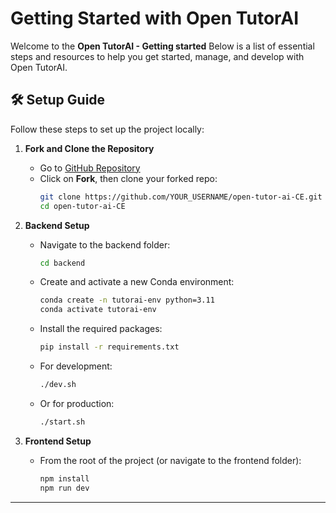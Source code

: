 # Getting Started with Open TutorAI

Welcome to the **Open TutorAI - Getting started** Below is a list of essential steps and resources to help you get started, manage, and develop with Open TutorAI.

## 🛠️ Setup Guide

Follow these steps to set up the project locally:

1. **Fork and Clone the Repository**
   - Go to [GitHub Repository](https://github.com/R2D-dev/open-tutor-ai-CE)
   - Click on **Fork**, then clone your forked repo:
     ```bash
     git clone https://github.com/YOUR_USERNAME/open-tutor-ai-CE.git
     cd open-tutor-ai-CE
     ```

2. **Backend Setup**
   - Navigate to the backend folder:
     ```bash
     cd backend
     ```
   - Create and activate a new Conda environment:
     ```bash
     conda create -n tutorai-env python=3.11
     conda activate tutorai-env
     ```
   - Install the required packages:
     ```bash
     pip install -r requirements.txt
     ```

   - For development:
     ```bash
     ./dev.sh
     ```
   - Or for production:
     ```bash
     ./start.sh
     ```

3. **Frontend Setup**
   - From the root of the project (or navigate to the frontend folder):
     ```bash
     npm install
     npm run dev
     ```

---
